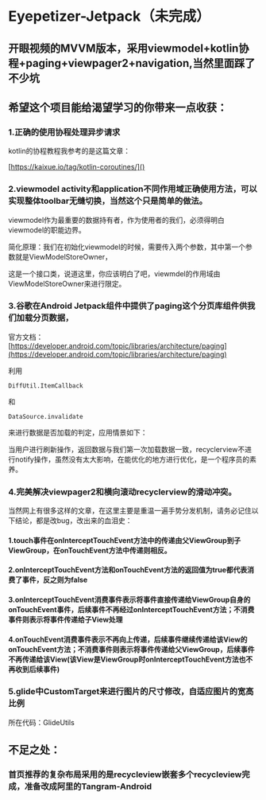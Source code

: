 # Eyepetizer-Jetpack（未完成）

## 开眼视频的MVVM版本，采用viewmodel+kotlin协程+paging+viewpager2+navigation,当然里面踩了不少坑

## 希望这个项目能给渴望学习的你带来一点收获：

### 1.正确的使用协程处理异步请求 

kotlin的协程教程我参考的是这篇文章：

[https://kaixue.io/tag/kotlin-coroutines/]()

### 2.viewmodel activity和application不同作用域正确使用方法，可以实现整体toolbar无缝切换，当然这个只是简单的做法。

viewmodel作为最重要的数据持有者，作为使用者的我们，必须得明白viewmodel的职能边界。

简化原理：我们在初始化viewmodel的时候，需要传入两个参数，其中第一个参数就是ViewModelStoreOwner，

这是一个接口类，说道这里，你应该明白了吧，viewmdel的作用域由ViewModelStoreOwner来进行限定。

### 3.谷歌在Android Jetpack组件中提供了paging这个分页库组件供我们加载分页数据，

官方文档：[https://developer.android.com/topic/libraries/architecture/paging](https://developer.android.com/topic/libraries/architecture/paging)

利用

```
DiffUtil.ItemCallback
```

和

```
DataSource.invalidate
```

来进行数据是否加载的判定，应用情景如下：

当用户进行刷新操作，返回数据与我们第一次加载数据一致，recyclerview不进行notify操作，虽然没有太大影响，在能优化的地方进行优化，是一个程序员的素养。

### 4.完美解决viewpager2和横向滚动recyclerview的滑动冲突。

当然网上有很多这样的文章，在这里主要是重温一遍手势分发机制，请务必记住以下结论，都是改bug，改出来的血泪史：

#### 1.touch事件在onInterceptTouchEvent方法中的传递由父ViewGroup到子ViewGroup，在onTouchEvent方法中传递则相反。

#### 2.onInterceptTouchEvent方法和onTouchEvent方法的返回值为true都代表消费了事件，反之则为false

#### 3.onInterceptTouchEvent消费事件表示将事件直接传递给ViewGroup自身的onTouchEvent事件，后续事件不再经过onInterceptTouchEvent方法；不消费事件则表示将事件传递给子View处理

#### 4.onTouchEvent消费事件表示不再向上传递，后续事件继续传递给该View的onTouchEvent方法；不消费事件则表示将事件传递给父ViewGroup，后续事件不再传递给该View(该View是ViewGroup时onInterceptTouchEvent方法也不再收到后续事件)

### 5.glide中CustomTarget来进行图片的尺寸修改，自适应图片的宽高比例

所在代码：GlideUtils



## 不足之处：

### 首页推荐的复杂布局采用的是recycleview嵌套多个recycleview完成，准备改成阿里的Tangram-Android
